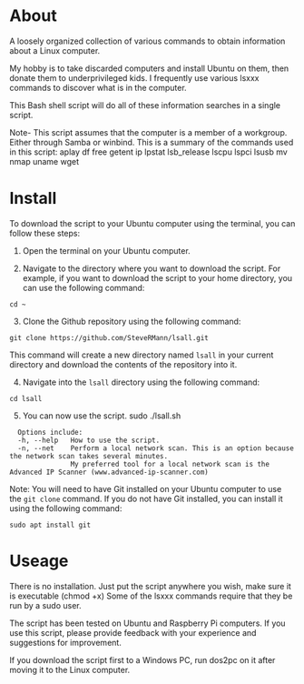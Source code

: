 # About
A loosely organized collection of various commands to obtain information about a Linux computer.

My hobby is to take discarded computers and install Ubuntu on them, then donate them to underprivileged kids.
I frequently use various lsxxx commands to discover what is in the computer.

This Bash shell script will do all of these information searches in a single script.

Note- This script assumes that the computer is a member of a workgroup. Either through Samba or winbind.
This is a summary of the commands used in this script:
aplay
df
free
getent
ip
lpstat
lsb_release
lscpu
lspci
lsusb
mv
nmap
uname
wget



# Install
To download the script to your Ubuntu computer using the terminal, you can follow these steps:

1. Open the terminal on your Ubuntu computer.

2. Navigate to the directory where you want to download the script. For example, if you want to download the script to your home directory, you can use the following command:
```
cd ~
```
3. Clone the Github repository using the following command:
```
git clone https://github.com/SteveRMann/lsall.git
```
This command will create a new directory named `lsall` in your current directory and download the contents of the repository into it.

4. Navigate into the `lsall` directory using the following command:
```
cd lsall
```
5. You can now use the script.
sudo ./lsall.sh <options>
```
  Options include:
  -h, --help   How to use the script.
  -n, --net    Perform a local network scan. This is an option because the network scan takes several minutes.
               My preferred tool for a local network scan is the Advanced IP Scanner (www.advanced-ip-scanner.com)
```

Note: You will need to have Git installed on your Ubuntu computer to use the `git clone` command. If you do not have Git installed, you can install it using the following command:
```
sudo apt install git
```

# Useage
There is no installation. Just put the script anywhere you wish, make sure it is executable (chmod +x)
Some of the lsxxx commands require that they be run by a sudo user.

The script has been tested on Ubuntu and Raspberry Pi computers.  If you use this script, please provide feedback 
with your experience and suggestions for improvement.

If you download the script first to a Windows PC, run dos2pc on it after moving it to the Linux computer.
